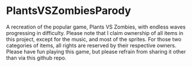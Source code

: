 # PlantsVSZombiesParody
A recreation of the popular game, Plants VS Zombies, with endless waves progressing in difficulty.
Please note that I claim ownership of all items in this project, except for the music, and most of the sprites. For those two categories of items, all rights are reserved by their respective owners.
Please have fun playing this game, but please refrain from sharing it other than via this github repo.
